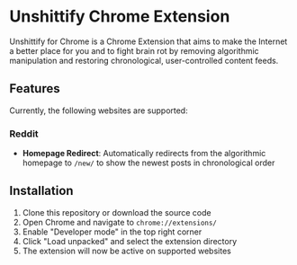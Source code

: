 # Unshittify Chrome Extension

Unshittify for Chrome is a Chrome Extension that aims to make the Internet a better place for you and to fight brain rot by removing algorithmic manipulation and restoring chronological, user-controlled content feeds.

## Features

Currently, the following websites are supported:

### Reddit
- **Homepage Redirect**: Automatically redirects from the algorithmic homepage to `/new/` to show the newest posts in chronological order

## Installation

1. Clone this repository or download the source code
2. Open Chrome and navigate to `chrome://extensions/`
3. Enable "Developer mode" in the top right corner
4. Click "Load unpacked" and select the extension directory
5. The extension will now be active on supported websites
